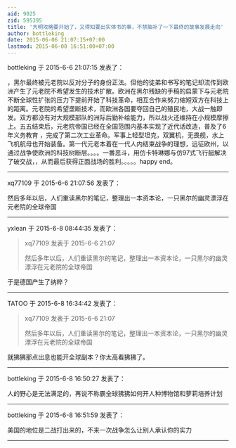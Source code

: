 ```yaml
---
aid: 9025
zid: 595395
title: '大明攻略要开始了，又得知要出实体书的事，不禁脑补了一下最终的故事发展走向'
author: bottleking
date: 2015-06-06 21:07:15+07:00
lastmod: 2015-06-08 16:51:00+07:00
---
```


bottleking 于 2015-6-6 21:07:15 发表了：

，黑尔最终被元老院以反对分子的身份正法。但他的徒弟和书写的笔记却流传到欧洲产生了元老院不希望发生的技术扩散。欧洲在黑尔残缺的手稿的启蒙下与元老院不断全球性扩张的压力下提前开始了科技革命，相互合作来努力缩短双方在科技上的距离。元老院的希望垄断技术，而欧洲各国要夺回自己的殖民地，大战一触即发。双方都没有对大规模部队的洲际后勤补给能力，所以战火还维持在小规模摩擦上。五五结束后，元老院帝国已经在全国范围内基本实现了近代话改造，普及了6年义务教育 ，完成了第二次工业革命。军事上轻型坦克，双翼机，无畏舰，水上飞机航母也开始装备。第一代元老本着在一代人内结束战争的理想，远征欧州，以通过战争使欧洲的科技树断层。。。。一番恶斗，用仿卡特琳娜与仿97式飞行艇解决了破交战，，从而最后获得正面战场的胜利。。。。。happy end。

---------

xq77109 于 2015-6-6 21:07:56 发表了：

然后多年以后，人们重读黑尔的笔记，整理出一本资本论，一只黑尔的幽灵漂浮在元老院的全球帝国

---------

yxlean 于 2015-6-8 08:44:35 发表了：

> xq77109 发表于 2015-6-6 21:07
> 
> 然后多年以后，人们重读黑尔的笔记，整理出一本资本论，一只黑尔的幽灵漂浮在元老院的全球帝国



于是德国产生了纳粹？

---------

TATOO 于 2015-6-8 16:34:42 发表了：

> xq77109 发表于 2015-6-6 21:07
> 
> 然后多年以后，人们重读黑尔的笔记，整理出一本资本论，一只黑尔的幽灵漂浮在元老院的全球帝国



就狒狒那点出息也能开全球副本？你太高看狒狒了。

---------

bottleking 于 2015-6-8 16:50:27 发表了：

人的野心是无法满足的，再说不称霸全球狒狒如何开人种博物馆和萝莉培养计划

---------

bottleking 于 2015-6-8 16:51:59 发表了：

美国的地位是二战打出来的，不来一次战争怎么让别人承认你的实力

---------

